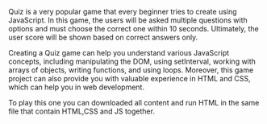 Quiz is a very popular game that every beginner tries to create using JavaScript. In this game, the users will be asked multiple questions with options and must choose the correct one within 10 seconds. Ultimately, the user score will be shown based on correct answers only.

Creating a Quiz game can help you understand various JavaScript concepts, including manipulating the DOM, using setInterval, working with arrays of objects, writing functions, and using loops. Moreover, this game project can also provide you with valuable experience in HTML and CSS, which can help you in web development.

To play this one you can downloaded all content and run HTML in the same file that contain HTML,CSS and JS together.
